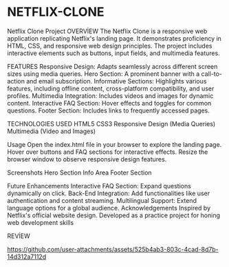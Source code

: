 # NETFLIX-CLONE

Netflix Clone Project
OVERVİEW
The Netflix Clone is a responsive web application replicating Netflix's landing page. It demonstrates proficiency in HTML, CSS, and responsive web design principles. The project includes interactive elements such as buttons, input fields, and multimedia features.

FEATURES
Responsive Design: Adapts seamlessly across different screen sizes using media queries.
Hero Section: A prominent banner with a call-to-action and email subscription.
Informative Sections: Highlights various features, including offline content, cross-platform compatibility, and user profiles.
Multimedia Integration: Includes videos and images for dynamic content.
Interactive FAQ Section: Hover effects and toggles for common questions.
Footer Section: Includes links to frequently accessed pages.

TECHNOLOGIES USED
HTML5
CSS3
Responsive Design (Media Queries)
Multimedia (Video and Images)

Usage
Open the index.html file in your browser to explore the landing page.
Hover over buttons and FAQ sections for interactive effects.
Resize the browser window to observe responsive design features.

Screenshots
Hero Section
Info Area
Footer Section

Future Enhancements
Interactive FAQ Section: Expand questions dynamically on click.
Back-End Integration: Add functionalities like user authentication and content streaming.
Multilingual Support: Extend language options for a global audience.
Acknowledgements
Inspired by Netflix's official website design.
Developed as a practice project for honing web development skills







REVİEW


https://github.com/user-attachments/assets/525b4ab3-803c-4cad-8d7b-14d312a7112d




